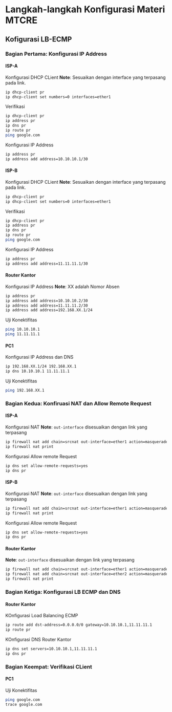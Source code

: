 # Langkah-langkah Konfigurasi Materi MTCRE

## Kofigurasi LB-ECMP
### Bagian Pertama: Konfigurasi IP Address
#### ISP-A
Konfigurasi DHCP CLient
**Note**: Sesuaikan dengan interface yang terpasang pada link.
```bash
ip dhcp-client pr
ip dhcp-client set numbers=0 interfaces=ether1
```
Verifikasi
```bash
ip dhcp-client pr
ip address pr
ip dns pr
ip route pr
ping google.com
```
Konfigurasi IP Address
```bash
ip address pr
ip address add address=10.10.10.1/30
```

#### ISP-B
Konfigurasi DHCP CLient
**Note**: Sesuaikan dengan interface yang terpasang pada link.
```bash
ip dhcp-client pr
ip dhcp-client set numbers=0 interfaces=ether1
```
Verifikasi
```bash
ip dhcp-client pr
ip address pr
ip dns pr
ip route pr
ping google.com
```
Konfigurasi IP Address
```bash
ip address pr
ip address add address=11.11.11.1/30
```

#### Router Kantor
Konfigurasi IP Address
**Note**: XX adalah Nomor Absen
```bash
ip address pr
ip address add address=10.10.10.2/30
ip address add address=11.11.11.2/30
ip address add address=192.168.XX.1/24
```
Uji Konektifitas
```bash
ping 10.10.10.1
ping 11.11.11.1
```

#### PC1
Konfigurasi IP Address dan DNS
```bash
ip 192.168.XX.1/24 192.168.XX.1
ip dns 10.10.10.1 11.11.11.1
```
Uji Konektifitas
```bash
ping 192.168.XX.1
```

### Bagian Kedua: Konfiruasi NAT dan Allow Remote Request
#### ISP-A
Konfigurasi NAT
**Note**: `out-interface` disesuaikan dengan link yang terpasang
```bash
ip firewall nat add chain=srcnat out-interface=ether1 action=masquerade
ip firewall nat print
```
Konfigurasi Allow remote Request
```bash
ip dns set allow-remote-requests=yes
ip dns pr
```
#### ISP-B
Konfigurasi NAT
**Note**: `out-interface` disesuaikan dengan link yang terpasang
```bash
ip firewall nat add chain=srcnat out-interface=ether1 action=masquerade
ip firewall nat print
```
Konfigurasi Allow remote Request
```bash
ip dns set allow-remote-requests=yes
ip dns pr
```
#### Router Kantor
**Note**: `out-interface` disesuaikan dengan link yang terpasang
```bash
ip firewall nat add chain=srcnat out-interface=ether1 action=masquerade
ip firewall nat add chain=srcnat out-interface=ether2 action=masquerade
ip firewall nat print
```

### Bagian Ketiga: Konfigurasi LB ECMP dan DNS
#### Router Kantor
KOnfigurasi Load Balancing ECMP
```bash
ip route add dst-address=0.0.0.0/0 gateway=10.10.10.1,11.11.11.1
ip route pr
```
KOnfigurasi DNS Router Kantor
```bash
ip dns set servers=10.10.10.1,11.11.11.1
ip dns pr
```

### Bagian Keempat: Verifikasi CLient
#### PC1
Uji Konektifitas 
```bash
ping google.com
trace google.com
```